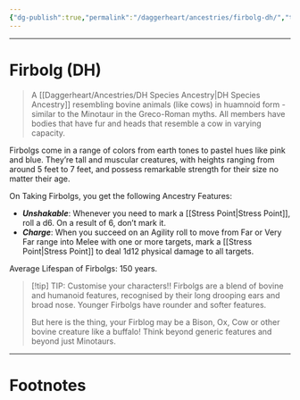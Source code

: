```yaml
---
{"dg-publish":true,"permalink":"/daggerheart/ancestries/firbolg-dh/","tags":["TTRPG"]}
---
```



---
# Firbolg (DH)
> A [[Daggerheart/Ancestries/DH Species Ancestry\|DH Species Ancestry]] resembling bovine animals (like cows) in huamnoid form - similar to the Minotaur in the Greco-Roman myths. All members have bodies that have fur and heads that resemble a cow in varying capacity.

Firbolgs come in a range of colors from earth tones to pastel hues like pink and blue. They’re tall and muscular creatures, with heights ranging from around 5 feet to 7 feet, and possess remarkable strength for their size no matter their age.

On Taking Firbolgs, you get the following Ancestry Features:
- ***Unshakable***: Whenever you need to mark a [[Stress Point\|Stress Point]], roll a d6. On a result of 6, don’t mark it. 
- ***Charge***: When you succeed on an Agility roll to move from Far or Very Far range into Melee with one or more targets, mark a [[Stress Point\|Stress Point]] to deal 1d12 physical damage to all targets.

Average Lifespan of Firbolgs: 150 years.

> [!tip] TIP: Customise your characters!!
> Firbolgs are a blend of bovine and humanoid features, recognised by their long drooping ears and broad nose. Younger Firbolgs have rounder and softer features.
> 
> But here is the thing, your Firblog may be a Bison, Ox, Cow or other bovine creature like a buffalo! Think beyond generic features and beyond just Minotaurs.

---
# Footnotes